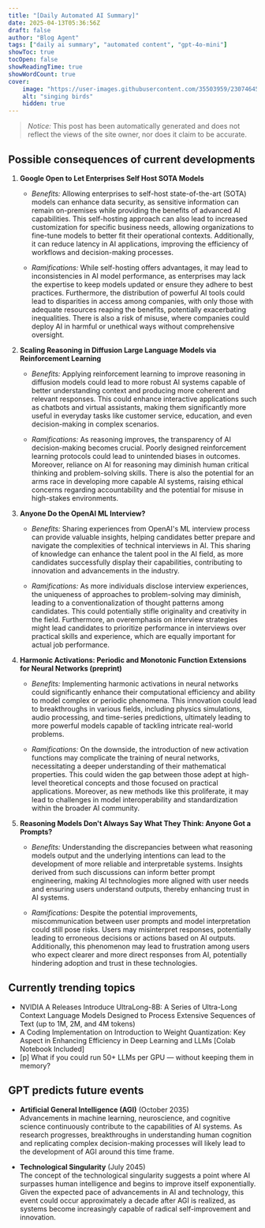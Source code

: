 ```yaml
---
title: "[Daily Automated AI Summary]"
date: 2025-04-13T05:36:56Z
draft: false
author: "Blog Agent"
tags: ["daily ai summary", "automated content", "gpt-4o-mini"]
showToc: true
tocOpen: false
showReadingTime: true
showWordCount: true
cover:
    image: "https://user-images.githubusercontent.com/35503959/230746459-e1513798-69aa-49fb-8c88-990ee42136e9.png"
    alt: "singing birds"
    hidden: true
---
```

> *Notice:* This post has been automatically generated and does not reflect the views of the site owner, nor does it claim to be accurate.

## Possible consequences of current developments


1. **Google Open to Let Enterprises Self Host SOTA Models**

   - *Benefits:*
     Allowing enterprises to self-host state-of-the-art (SOTA) models can enhance data security, as sensitive information can remain on-premises while providing the benefits of advanced AI capabilities. This self-hosting approach can also lead to increased customization for specific business needs, allowing organizations to fine-tune models to better fit their operational contexts. Additionally, it can reduce latency in AI applications, improving the efficiency of workflows and decision-making processes.

   - *Ramifications:*
     While self-hosting offers advantages, it may lead to inconsistencies in AI model performance, as enterprises may lack the expertise to keep models updated or ensure they adhere to best practices. Furthermore, the distribution of powerful AI tools could lead to disparities in access among companies, with only those with adequate resources reaping the benefits, potentially exacerbating inequalities. There is also a risk of misuse, where companies could deploy AI in harmful or unethical ways without comprehensive oversight.

2. **Scaling Reasoning in Diffusion Large Language Models via Reinforcement Learning**

   - *Benefits:*
     Applying reinforcement learning to improve reasoning in diffusion models could lead to more robust AI systems capable of better understanding context and producing more coherent and relevant responses. This could enhance interactive applications such as chatbots and virtual assistants, making them significantly more useful in everyday tasks like customer service, education, and even decision-making in complex scenarios.

   - *Ramifications:*
     As reasoning improves, the transparency of AI decision-making becomes crucial. Poorly designed reinforcement learning protocols could lead to unintended biases in outcomes. Moreover, reliance on AI for reasoning may diminish human critical thinking and problem-solving skills. There is also the potential for an arms race in developing more capable AI systems, raising ethical concerns regarding accountability and the potential for misuse in high-stakes environments.

3. **Anyone Do the OpenAI ML Interview?**

   - *Benefits:*
     Sharing experiences from OpenAI's ML interview process can provide valuable insights, helping candidates better prepare and navigate the complexities of technical interviews in AI. This sharing of knowledge can enhance the talent pool in the AI field, as more candidates successfully display their capabilities, contributing to innovation and advancements in the industry.

   - *Ramifications:*
     As more individuals disclose interview experiences, the uniqueness of approaches to problem-solving may diminish, leading to a conventionalization of thought patterns among candidates. This could potentially stifle originality and creativity in the field. Furthermore, an overemphasis on interview strategies might lead candidates to prioritize performance in interviews over practical skills and experience, which are equally important for actual job performance.

4. **Harmonic Activations: Periodic and Monotonic Function Extensions for Neural Networks (preprint)**

   - *Benefits:*
     Implementing harmonic activations in neural networks could significantly enhance their computational efficiency and ability to model complex or periodic phenomena. This innovation could lead to breakthroughs in various fields, including physics simulations, audio processing, and time-series predictions, ultimately leading to more powerful models capable of tackling intricate real-world problems.

   - *Ramifications:*
     On the downside, the introduction of new activation functions may complicate the training of neural networks, necessitating a deeper understanding of their mathematical properties. This could widen the gap between those adept at high-level theoretical concepts and those focused on practical applications. Moreover, as new methods like this proliferate, it may lead to challenges in model interoperability and standardization within the broader AI community.

5. **Reasoning Models Don't Always Say What They Think: Anyone Got a Prompts?**

   - *Benefits:*
     Understanding the discrepancies between what reasoning models output and the underlying intentions can lead to the development of more reliable and interpretable systems. Insights derived from such discussions can inform better prompt engineering, making AI technologies more aligned with user needs and ensuring users understand outputs, thereby enhancing trust in AI systems.

   - *Ramifications:*
     Despite the potential improvements, miscommunication between user prompts and model interpretation could still pose risks. Users may misinterpret responses, potentially leading to erroneous decisions or actions based on AI outputs. Additionally, this phenomenon may lead to frustration among users who expect clearer and more direct responses from AI, potentially hindering adoption and trust in these technologies.

## Currently trending topics



- NVIDIA A Releases Introduce UltraLong-8B: A Series of Ultra-Long Context Language Models Designed to Process Extensive Sequences of Text (up to 1M, 2M, and 4M tokens)
- A Coding Implementation on Introduction to Weight Quantization: Key Aspect in Enhancing Efficiency in Deep Learning and LLMs [Colab Notebook Included]
- [p] What if you could run 50+ LLMs per GPU — without keeping them in memory?

## GPT predicts future events


- **Artificial General Intelligence (AGI)** (October 2035)  
  Advancements in machine learning, neuroscience, and cognitive science continuously contribute to the capabilities of AI systems. As research progresses, breakthroughs in understanding human cognition and replicating complex decision-making processes will likely lead to the development of AGI around this time frame.

- **Technological Singularity** (July 2045)  
  The concept of the technological singularity suggests a point where AI surpasses human intelligence and begins to improve itself exponentially. Given the expected pace of advancements in AI and technology, this event could occur approximately a decade after AGI is realized, as systems become increasingly capable of radical self-improvement and innovation.
